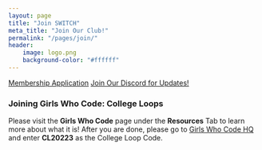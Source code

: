 ```yaml
---
layout: page
title: "Join SWITCH"
meta_title: "Join Our Club!"
permalink: "/pages/join/"
header:
	image: logo.png
    background-color: "#ffffff"
---
```


<a href="https://docs.google.com/forms/d/e/1FAIpQLSf6kbNMC1xUwpUOEmmOXLEkX_4U3KCcpRSjkLsZqJ4Igng1UQ/viewform" class="success button">Membership Application</a>
<a href="https://discordapp.com/invite/kzJWvxZ" class="primary button">Join Our Discord for Updates!</a>

### Joining Girls Who Code: College Loops

Please visit the <strong>Girls Who Code</strong> page under the <strong>Resources</strong> Tab to learn more about what it is! After you are done, please go to <a href="https://hq.girlswhocode.com/gwc/join-loop">Girls Who Code HQ</a> and enter <strong>CL20223</strong> as the College Loop Code. 